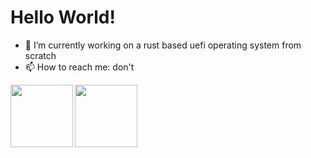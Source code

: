 # Hello World!

- 🔭 I’m currently working on a rust based uefi operating system  from scratch
- 📫 How to reach me: don't

<img align="left" width="100" src="https://github-readme-stats.vercel.app/api/top-langs/?username=IdoMessenberg&layout=compact#gh-light-mode-only">
<img align="left" width="100" src="https://github-readme-stats.vercel.app/api/top-langs/?username=IdoMessenberg&theme=dark&layout=compact#gh-dark-mode-only">
